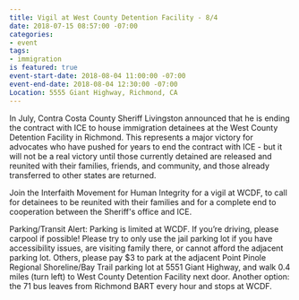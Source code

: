 ```yaml
---
title: Vigil at West County Detention Facility - 8/4
date: 2018-07-15 08:57:00 -07:00
categories:
- event
tags:
- immigration
is featured: true
event-start-date: 2018-08-04 11:00:00 -07:00
event-end-date: 2018-08-04 12:30:00 -07:00
Location: 5555 Giant Highway, Richmond, CA
---
```


In July, Contra Costa County Sheriff Livingston announced that he is ending the contract with ICE to house immigration detainees at the West County Detention Facility in Richmond. This represents a major victory for advocates who have pushed for years to end the contract with ICE - but it will not be a real victory until those currently detained are released and reunited with their families, friends, and community, and those already transferred to other states are returned.

Join the Interfaith Movement for Human Integrity for a vigil at WCDF, to call for detainees to be reunited with their families and for a complete end to cooperation between the Sheriff's office and ICE.


Parking/Transit Alert: Parking is limited at WCDF. If you’re driving, please carpool if possible! Please try to only use the jail parking lot if you have accessibility issues, are visiting family there, or cannot afford the adjacent parking lot. Others, please pay $3 to park at the adjacent Point Pinole Regional Shoreline/Bay Trail parking lot at 5551 Giant Highway, and walk 0.4 miles (turn left) to West County Detention Facility next door. Another option: the 71 bus leaves from Richmond BART every hour and stops at WCDF.